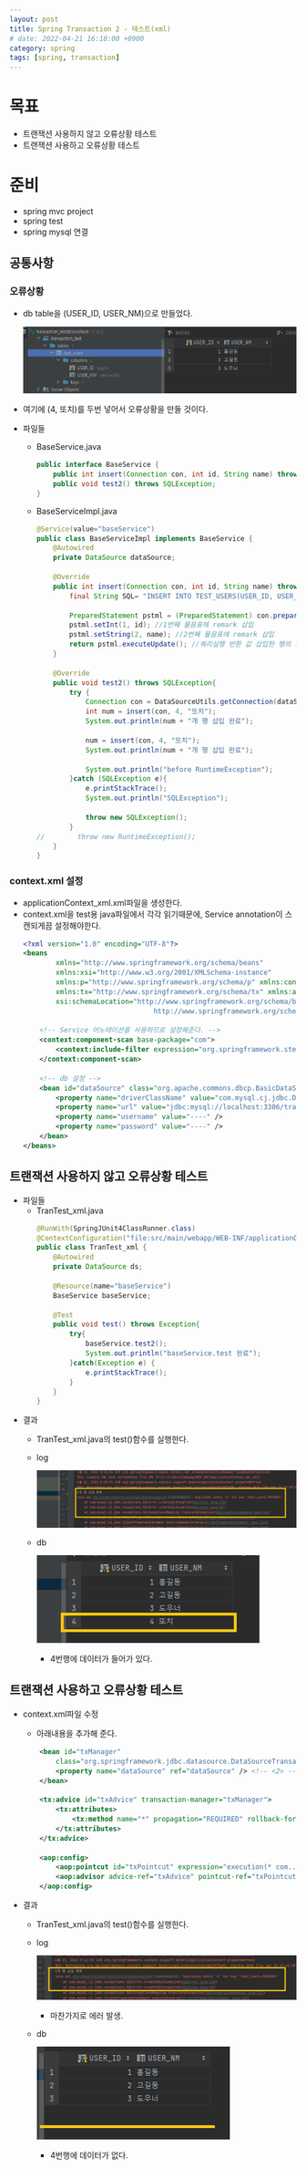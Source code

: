 ```yaml
---
layout: post
title: Spring Transaction 2 - 테스트(xml)
# date: 2022-04-21 16:18:00 +0900
category: spring
tags: [spring, transaction]
---
```


# 목표
* 트랜잭션 사용하지 않고 오류상황 테스트
* 트랜잭션 사용하고 오류상황 테스트

# 준비
* spring mvc project
* spring test
* spring mysql 연결


## 공통사항
### 오류상황
* db table을 (USER_ID, USER_NM)으로 만들었다.

    ![](/public/img/post/2022-04-spring-transaction-2/01.png)
* 여기에 (4, 또치)를 두번 넣어서 오류상황을 만들 것이다.
* 파일들
    * BaseService.java
        ```java
        public interface BaseService {
            public int insert(Connection con, int id, String name) throws SQLException;
            public void test2() throws SQLException;
        }
        ```
    * BaseServiceImpl.java
        ```java
        @Service(value="baseService")
        public class BaseServiceImpl implements BaseService {
            @Autowired
            private DataSource dataSource;

            @Override
            public int insert(Connection con, int id, String name) throws SQLException {
                final String SQL= "INSERT INTO TEST_USERS(USER_ID, USER_NM) VALUES (?, ?)"; //sql 쿼리

                PreparedStatement pstml = (PreparedStatement) con.prepareStatement(SQL);
                pstml.setInt(1, id); //1번째 물음표에 remark 삽입
                pstml.setString(2, name); //2번째 물음표에 remark 삽입
                return pstml.executeUpdate(); //쿼리실행 반환 값 삽입한 행의 개수
            }

            @Override
            public void test2() throws SQLException{
                try {
                    Connection con = DataSourceUtils.getConnection(dataSource);
                    int num = insert(con, 4, "또치");
                    System.out.println(num + "개 행 삽입 완료");

                    num = insert(con, 4, "또치");
                    System.out.println(num + "개 행 삽입 완료");

                    System.out.println("before RuntimeException");
                }catch (SQLException e){
                    e.printStackTrace();
                    System.out.println("SQLException");

                    throw new SQLException();
                }
        //        throw new RuntimeException();
            }
        }
        ```
        
### context.xml 설정
* applicationContext_xml.xml파일을 생성한다.
* context.xml을 test용 java파일에서 각각 읽기때문에, Service annotation이 스캔되게끔 설정해야한다.
    ```xml
    <?xml version="1.0" encoding="UTF-8"?>
    <beans
            xmlns="http://www.springframework.org/schema/beans"
            xmlns:xsi="http://www.w3.org/2001/XMLSchema-instance"
            xmlns:p="http://www.springframework.org/schema/p" xmlns:context="http://www.springframework.org/schema/context"
            xmlns:tx="http://www.springframework.org/schema/tx" xmlns:aop="http://www.springframework.org/schema/aop"
            xsi:schemaLocation="http://www.springframework.org/schema/beans
                                    http://www.springframework.org/schema/beans/spring-beans-3.0.xsd http://www.springframework.org/schema/context http://www.springframework.org/schema/context/spring-context.xsd http://www.springframework.org/schema/tx http://www.springframework.org/schema/tx/spring-tx.xsd http://www.springframework.org/schema/aop http://www.springframework.org/schema/aop/spring-aop.xsd">

        <!-- Service 어노테이션을 사용하므로 설정해준다. -->
        <context:component-scan base-package="com">
            <context:include-filter expression="org.springframework.stereotype.Service" type="annotation" />
        </context:component-scan>

        <!-- db 설정 -->
        <bean id="dataSource" class="org.apache.commons.dbcp.BasicDataSource" destroy-method="close">
            <property name="driverClassName" value="com.mysql.cj.jdbc.Driver" />
            <property name="url" value="jdbc:mysql://localhost:3306/transaction_test?serverTimezone=Asia/Seoul&amp;&amp;useSSL=false" />
            <property name="username" value="----" />
            <property name="password" value="----" />
        </bean>
    </beans>
    ```

## 트랜잭션 사용하지 않고 오류상황 테스트
* 파일들
    * TranTest_xml.java
        ```java
        @RunWith(SpringJUnit4ClassRunner.class)
        @ContextConfiguration("file:src/main/webapp/WEB-INF/applicationContext_xml.xml")
        public class TranTest_xml {
            @Autowired
            private DataSource ds;

            @Resource(name="baseService")
            BaseService baseService;

            @Test
            public void test() throws Exception{
                try{
                    baseService.test2();
                    System.out.println("baseService.test 완료");
                }catch(Exception e) {
                    e.printStackTrace();
                }
            }
        }
        ```
* 결과
    * TranTest_xml.java의 test()함수를 실행한다.
    * log

        ![](/public/img/post/2022-04-spring-transaction-2/02.png)
    * db

        ![](/public/img/post/2022-04-spring-transaction-2/03.png)
        * 4번행에 데이터가 들어가 있다.


## 트랜잭션 사용하고 오류상황 테스트
* context.xml파일 수정
    * 아래내용을 추가해 준다.
    ```xml
        <bean id="txManager"
            class="org.springframework.jdbc.datasource.DataSourceTransactionManager">  <!-- <1> -->
            <property name="dataSource" ref="dataSource" /> <!-- <2> -->
        </bean>

        <tx:advice id="txAdvice" transaction-manager="txManager">
            <tx:attributes>
                <tx:method name="*" propagation="REQUIRED" rollback-for="Exception"/>
            </tx:attributes>
        </tx:advice>

        <aop:config>
            <aop:pointcut id="txPointcut" expression="execution(* com..*Impl.*(..))" />
            <aop:advisor advice-ref="txAdvice" pointcut-ref="txPointcut" />
        </aop:config>
    ```

* 결과
    * TranTest_xml.java의 test()함수를 실행한다.
    * log

        ![](/public/img/post/2022-04-spring-transaction-2/04.png)
        * 마찬가지로 에러 발생.
    * db

        ![](/public/img/post/2022-04-spring-transaction-2/05.png)
        * 4번행에 데이터가 없다.